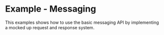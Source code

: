 # Example - Messaging

This examples shows how to use the basic messaging API by implementing a mocked
up request and response system.
